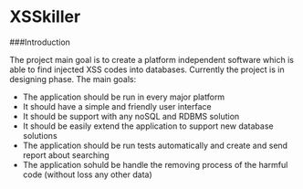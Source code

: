 XSSkiller
=========

###Introduction

The project main goal is to create a platform independent software which is able to find injected XSS codes into databases. Currently the project is in designing phase. The main goals:

+ The application should be run in every major platform
+ It should have a simple and friendly user interface
+ It should be support with any noSQL and RDBMS solution
+ It should be easily extend the application to support new database solutions
+ The application should be run tests automatically and create and send report about searching
+ The application sohuld be handle the removing process of the harmful code (without loss any other data)
